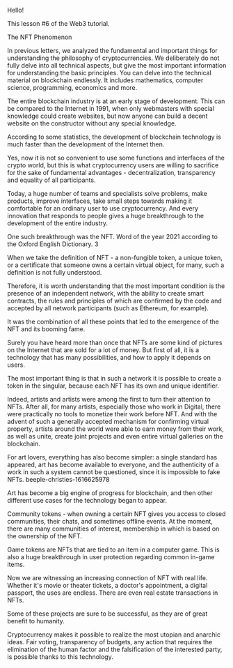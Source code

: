 Hello!

This lesson #6 of the Web3 tutorial.

The NFT Phenomenon

In previous letters, we analyzed the fundamental and important things for understanding the philosophy of cryptocurrencies. We deliberately do not fully delve into all technical aspects, but give the most important information for understanding the basic principles. You can delve into the technical material on blockchain endlessly. It includes mathematics, computer science, programming, economics and more.

The entire blockchain industry is at an early stage of development. This can be compared to the Internet in 1991, when only webmasters with special knowledge could create websites, but now anyone can build a decent website on the constructor without any special knowledge.

According to some statistics, the development of blockchain technology is much faster than the development of the Internet then.

Yes, now it is not so convenient to use some functions and interfaces of the crypto world, but this is what cryptocurrency users are willing to sacrifice for the sake of fundamental advantages - decentralization, transparency and equality of all participants.

Today, a huge number of teams and specialists solve problems, make products, improve interfaces, take small steps towards making it comfortable for an ordinary user to use cryptocurrency. And every innovation that responds to people gives a huge breakthrough to the development of the entire industry.

One such breakthrough was the NFT. Word of the year 2021 according to the Oxford English Dictionary.
3

When we take the definition of NFT - a non-fungible token, a unique token, or a certificate that someone owns a certain virtual object, for many, such a definition is not fully understood.

Therefore, it is worth understanding that the most important condition is the presence of an independent network, with the ability to create smart contracts, the rules and principles of which are confirmed by the code and accepted by all network participants (such as Ethereum, for example).

It was the combination of all these points that led to the emergence of the NFT and its booming fame.

Surely you have heard more than once that NFTs are some kind of pictures on the Internet that are sold for a lot of money. But first of all, it is a technology that has many possibilities, and how to apply it depends on users.

The most important thing is that in such a network it is possible to create a token in the singular, because each NFT has its own and unique identifier.

Indeed, artists and artists were among the first to turn their attention to NFTs. After all, for many artists, especially those who work in Digital, there were practically no tools to monetize their work before NFT. And with the advent of such a generally accepted mechanism for confirming virtual property, artists around the world were able to earn money from their work, as well as unite, create joint projects and even entire virtual galleries on the blockchain.

For art lovers, everything has also become simpler: a single standard has appeared, art has become available to everyone, and the authenticity of a work in such a system cannot be questioned, since it is impossible to fake NFTs.
beeple-christies-1616625978

Art has become a big engine of progress for blockchain, and then other different use cases for the technology began to appear.

Community tokens - when owning a certain NFT gives you access to closed communities, their chats, and sometimes offline events. At the moment, there are many communities of interest, membership in which is based on the ownership of the NFT.

Game tokens are NFTs that are tied to an item in a computer game. This is also a huge breakthrough in user protection regarding common in-game items.

Now we are witnessing an increasing connection of NFT with real life. Whether it's movie or theater tickets, a doctor's appointment, a digital passport, the uses are endless. There are even real estate transactions in NFTs.

Some of these projects are sure to be successful, as they are of great benefit to humanity.

Cryptocurrency makes it possible to realize the most utopian and anarchic ideas. Fair voting, transparency of budgets, any action that requires the elimination of the human factor and the falsification of the interested party, is possible thanks to this technology.